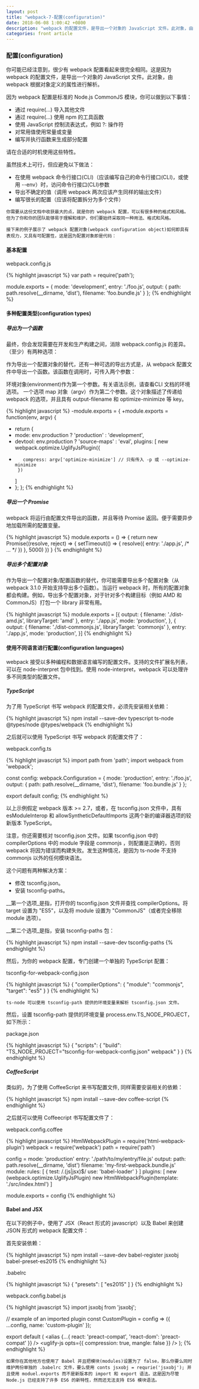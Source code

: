 ```yaml
---
layout: post
title: "webpack-7-配置(configuration)"
date: 2018-06-08 1:00:42 +0800
description: "webpack 的配置文件，是导出一个对象的 JavaScript 文件。此对象，由 webpack 根据对象定义的属性进行解析"
categories: front article
---
```


### 配置(configuration)

你可能已经注意到，很少有 webpack 配置看起来很完全相同。这是因为 webpack 的配置文件，是导出一个对象的 JavaScript 文件。此对象，由 webpack 根据对象定义的属性进行解析。

因为 webpack 配置是标准的 Node.js CommonJS 模块，你可以做到以下事情：

<ul>
    <li> 通过 require(...) 导入其他文件 </li>
    <li> 通过 require(...) 使用 npm 的工具函数 </li>
    <li> 使用 JavaScript 控制流表达式，例如 ?: 操作符 </li>
    <li> 对常用值使用常量或变量 </li>
    <li> 编写并执行函数来生成部分配置 </li>
</ul>

请在合适的时机使用这些特性。

虽然技术上可行，但应避免以下做法：

<ul>
    <li> 在使用 webpack 命令行接口(CLI)（应该编写自己的命令行接口(CLI)，或使用 --env）时，访问命令行接口(CLI)参数 </li>
    <li> 导出不确定的值（调用 webpack 两次应该产生同样的输出文件） </li>
    <li> 编写很长的配置（应该将配置拆分为多个文件） </li>
</ul>

    你需要从这份文档中收获最大的点，就是你的 webpack 配置，可以有很多种的格式和风格。但为了你和你的团队能够易于理解和维护，你们要始终采取同一种用法、格式和风格。

    接下来的例子展示了 webpack 配置对象(webpack configuration object)如何即具有表现力，又具有可配置性，这是因为配置对象即是代码：

#### 基本配置

webpack.config.js

{% highlight javascript %}
var path = require('path');

module.exports = {
  mode: 'development',
  entry: './foo.js',
  output: {
    path: path.resolve(__dirname, 'dist'),
    filename: 'foo.bundle.js'
  }
};
{% endhighlight %}

#### 多种配置类型(configuration types)

##### 导出为一个函数

最终，你会发现需要在开发和生产构建之间，消除 webpack.config.js 的差异。（至少）有两种选项：

作为导出一个配置对象的替代，还有一种可选的导出方式是，从 webpack 配置文件中导出一个函数。该函数在调用时，可传入两个参数：

环境对象(environment)作为第一个参数。有关语法示例，请查看CLI 文档的环境选项。 一个选项 map 对象（argv）作为第二个参数。这个对象描述了传递给 webpack 的选项，并且具有 output-filename 和 optimize-minimize 等 key。

{% highlight javascript %}
-module.exports = {
+module.exports = function(env, argv) {
+  return {
+    mode: env.production ? 'production' : 'development',
+    devtool: env.production ? 'source-maps' : 'eval',
     plugins: [
       new webpack.optimize.UglifyJsPlugin({
+        compress: argv['optimize-minimize'] // 只有传入 -p 或 --optimize-minimize
       })
     ]
+  };
};
{% endhighlight %}

##### 导出一个 Promise

webpack 将运行由配置文件导出的函数，并且等待 Promise 返回。便于需要异步地加载所需的配置变量。

{% highlight javascript %}
module.exports = () => {
  return new Promise((resolve, reject) => {
    setTimeout(() => {
      resolve({
        entry: './app.js',
        /* ... */
      })
    }, 5000)
  })
}
{% endhighlight %}

##### 导出多个配置对象

作为导出一个配置对象/配置函数的替代，你可能需要导出多个配置对象（从 webpack 3.1.0 开始支持导出多个函数）。当运行 webpack 时，所有的配置对象都会构建。例如，导出多个配置对象，对于针对多个构建目标（例如 AMD 和 CommonJS）打包一个 library 非常有用。

{% highlight javascript %}
module.exports = [{
  output: {
    filename: './dist-amd.js',
    libraryTarget: 'amd'
  },
  entry: './app.js',
  mode: 'production',
}, {
  output: {
    filename: './dist-commonjs.js',
    libraryTarget: 'commonjs'
  },
  entry: './app.js',
  mode: 'production',
}]
{% endhighlight %}

#### 使用不同语言进行配置(configuration languages)

webpack 接受以多种编程和数据语言编写的配置文件。支持的文件扩展名列表，可以在 node-interpret 包中找到。使用 node-interpret，webpack 可以处理许多不同类型的配置文件。

##### TypeScript

为了用 TypeScript 书写 webpack 的配置文件，必须先安装相关依赖：

{% highlight javascript %}
npm install --save-dev typescript ts-node @types/node @types/webpack
{% endhighlight %}

之后就可以使用 TypeScript 书写 webpack 的配置文件了：

webpack.config.ts

{% highlight javascript %}
import path from 'path';
import webpack from 'webpack';

const config: webpack.Configuration = {
  mode: 'production',
  entry: './foo.js',
  output: {
    path: path.resolve(__dirname, 'dist'),
    filename: 'foo.bundle.js'
  }
};

export default config;
{% endhighlight %}

以上示例假定 webpack 版本 >= 2.7，或者，在 tsconfig.json 文件中，具有 esModuleInterop 和 allowSyntheticDefaultImports 这两个新的编译器选项的较新版本 TypeScript。

注意，你还需要核对 tsconfig.json 文件。如果 tsconfig.json 中的 compilerOptions 中的 module 字段是 commonjs ，则配置是正确的，否则 webpack 将因为错误而构建失败。发生这种情况，是因为 ts-node 不支持 commonjs 以外的任何模块语法。

这个问题有两种解决方案：

<ul>
	<li> 修改 tsconfig.json。 </li>
	<li> 安装 tsconfig-paths。 </li>
</ul>

__第一个选项_是指，打开你的 tsconfig.json 文件并查找 compilerOptions。将 target 设置为 "ES5"，以及将 module 设置为 "CommonJS"（或者完全移除 module 选项）。

__第二个选项_是指，安装 tsconfig-paths 包：

{% highlight javascript %}
npm install --save-dev tsconfig-paths
{% endhighlight %}

然后，为你的 webpack 配置，专门创建一个单独的 TypeScript 配置：

tsconfig-for-webpack-config.json

{% highlight javascript %}
{
  "compilerOptions": {
    "module": "commonjs",
    "target": "es5"
  }
}
{% endhighlight %}

	ts-node 可以使用 tsconfig-path 提供的环境变量来解析 tsconfig.json 文件。

然后，设置 tsconfig-path 提供的环境变量 process.env.TS_NODE_PROJECT，如下所示：

package.json

{% highlight javascript %}
{
  "scripts": {
    "build": "TS_NODE_PROJECT=\"tsconfig-for-webpack-config.json\" webpack"
  }
}
{% endhighlight %}

##### CoffeeScript

类似的，为了使用 CoffeeScript 来书写配置文件, 同样需要安装相关的依赖：

{% highlight javascript %}
npm install --save-dev coffee-script
{% endhighlight %}

之后就可以使用 Coffeecript 书写配置文件了：

webpack.config.coffee

{% highlight javascript %}
HtmlWebpackPlugin = require('html-webpack-plugin')
webpack = require('webpack')
path = require('path')

config =
  mode: 'production'
  entry: './path/to/my/entry/file.js'
  output:
    path: path.resolve(__dirname, 'dist')
    filename: 'my-first-webpack.bundle.js'
  module: rules: [ {
    test: /\.(js|jsx)$/
    use: 'babel-loader'
  } ]
  plugins: [
    new (webpack.optimize.UglifyJsPlugin)
    new HtmlWebpackPlugin(template: './src/index.html')
  ]

module.exports = config
{% endhighlight %}

#### Babel and JSX

在以下的例子中，使用了 JSX（React 形式的 javascript）以及 Babel 来创建 JSON 形式的 webpack 配置文件：

首先安装依赖：

{% highlight javascript %}
npm install --save-dev babel-register jsxobj babel-preset-es2015
{% endhighlight %}

.babelrc

{% highlight javascript %}
{
  "presets": [ "es2015" ]
}
{% endhighlight %}

webpack.config.babel.js

{% highlight javascript %}
import jsxobj from 'jsxobj';

// example of an imported plugin
const CustomPlugin = config => ({
  ...config,
  name: 'custom-plugin'
});

export default (
  <webpack target="web" watch mode="production">
    <entry path="src/index.js" />
    <resolve>
      <alias {...{
        react: 'preact-compat',
        'react-dom': 'preact-compat'
      }} />
    </resolve>
    <plugins>
      <uglify-js opts={{
        compression: true,
        mangle: false
      }} />
      <CustomPlugin foo="bar" />
    </plugins>
  </webpack>
);
{% endhighlight %}

	如果你在其他地方也使用了 Babel 并且把模块(modules)设置为了 false，那么你要么同时维护两份单独的 .babelrc 文件，要么使用 conts jsxobj = requrie('jsxobj'); 并且使用 moduel.exports 而不是新版本的 import 和 export 语法。这是因为尽管 Node.js 已经支持了许多 ES6 的新特性，然而还无法支持 ES6 模块语法。
